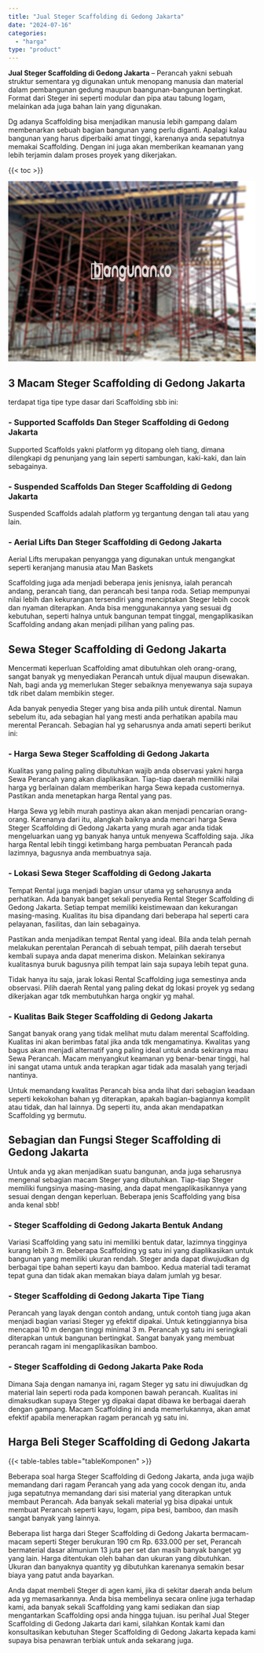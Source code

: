 ```yaml
---
title: "Jual Steger Scaffolding di Gedong Jakarta"
date: "2024-07-16"
categories: 
  - "harga"
type: "product"
---
```


**Jual Steger Scaffolding di Gedong Jakarta** – Perancah yakni sebuah struktur sementara yg digunakan untuk menopang manusia dan material dalam pembangunan gedung maupun baangunan-bangunan bertingkat. Format dari Steger ini seperti modular dan pipa atau tabung logam, melainkan ada juga bahan lain yang digunakan.

Dg adanya Scaffolding bisa menjadikan manusia lebih gampang dalam membenarkan sebuah bagian bangunan yang perlu diganti. Apalagi kalau bangunan yang harus diperbaiki amat tinggi, karenanya anda sepatutnya memakai Scaffolding. Dengan ini juga akan memberikan keamanan yang lebih terjamin dalam proses proyek yang dikerjakan.

{{< toc >}}

![Jual Steger Scaffolding di Gedong Jakarta](/images/sewa-scaffolding-steger-28.png)

## 3 Macam Steger Scaffolding di Gedong Jakarta

terdapat tiga tipe type dasar dari Scaffolding sbb ini:

### \- Supported Scaffolds Dan Steger Scaffolding di Gedong Jakarta

Supported Scaffolds yakni platform yg ditopang oleh tiang, dimana dilengkapi dg penunjang yang lain seperti sambungan, kaki-kaki, dan lain sebagainya.

### \- Suspended Scaffolds Dan Steger Scaffolding di Gedong Jakarta

Suspended Scaffolds adalah platform yg tergantung dengan tali atau yang lain.

### \- Aerial Lifts Dan Steger Scaffolding di Gedong Jakarta

Aerial Lifts merupakan penyangga yang digunakan untuk mengangkat seperti keranjang manusia atau Man Baskets

Scaffolding juga ada menjadi beberapa jenis jenisnya, ialah perancah andang, perancah tiang, dan perancah besi tanpa roda. Setiap mempunyai nilai lebih dan kekurangan tersendiri yang menciptakan Steger lebih cocok dan nyaman diterapkan. Anda bisa menggunakannya yang sesuai dg kebutuhan, seperti halnya untuk bangunan tempat tinggal, mengaplikasikan Scaffolding andang akan menjadi pilihan yang paling pas.

## Sewa Steger Scaffolding di Gedong Jakarta

Mencermati keperluan Scaffolding amat dibutuhkan oleh orang-orang, sangat banyak yg menyediakan Perancah untuk dijual maupun disewakan. Nah, bagi anda yg memerlukan Steger sebaiknya menyewanya saja supaya tdk ribet dalam membikin steger.

Ada banyak penyedia Steger yang bisa anda pilih untuk dirental. Namun sebelum itu, ada sebagian hal yang mesti anda perhatikan apabila mau merental Perancah. Sebagian hal yg seharusnya anda amati seperti berikut ini:

### \- Harga Sewa Steger Scaffolding di Gedong Jakarta

Kualitas yang paling paling dibutuhkan wajib anda observasi yakni harga Sewa Perancah yang akan diaplikasikan. Tiap-tiap daerah memiliki nilai harga yg berlainan dalam memberikan harga Sewa kepada customernya. Pastikan anda menetapkan harga Rental yang pas.

Harga Sewa yg lebih murah pastinya akan akan menjadi pencarian orang-orang. Karenanya dari itu, alangkah baiknya anda mencari harga Sewa Steger Scaffolding di Gedong Jakarta yang murah agar anda tidak mengeluarkan uang yg banyak hanya untuk menyewa Scaffolding saja. Jika harga Rental lebih tinggi ketimbang harga pembuatan Perancah pada lazimnya, bagusnya anda membuatnya saja.

### \- Lokasi Sewa Steger Scaffolding di Gedong Jakarta

Tempat Rental juga menjadi bagian unsur utama yg seharusnya anda perhatikan. Ada banyak banget sekali penyedia Rental Steger Scaffolding di Gedong Jakarta. Setiap tempat memiliki keistimewaan dan kekurangan masing-masing. Kualitas itu bisa dipandang dari beberapa hal seperti cara pelayanan, fasilitas, dan lain sebagainya.

Pastikan anda menjadikan tempat Rental yang ideal. Bila anda telah pernah melakukan perentalan Perancah di sebuah tempat, pilih daerah tersebut kembali supaya anda dapat menerima diskon. Melainkan sekiranya kualitasnya buruk bagusnya pilih tempat lain saja supaya lebih tepat guna.

Tidak hanya itu saja, jarak lokasi Rental Scaffolding juga semestinya anda observasi. Pilih daerah Rental yang paling dekat dg lokasi proyek yg sedang dikerjakan agar tdk membutuhkan harga ongkir yg mahal.

### \- Kualitas Baik Steger Scaffolding di Gedong Jakarta

Sangat banyak orang yang tidak melihat mutu dalam merental Scaffolding. Kualitas ini akan berimbas fatal jika anda tdk mengamatinya. Kwalitas yang bagus akan menjadi alternatif yang paling ideal untuk anda sekiranya mau Sewa Perancah. Macam menyangkut keamanan yg benar-benar tinggi, hal ini sangat utama untuk anda terapkan agar tidak ada masalah yang terjadi nantinya.

Untuk memandang kwalitas Perancah bisa anda lihat dari sebagian keadaan seperti kekokohan bahan yg diterapkan, apakah bagian-bagiannya komplit atau tidak, dan hal lainnya. Dg seperti itu, anda akan mendapatkan Scaffolding yg bermutu.

## Sebagian dan Fungsi Steger Scaffolding di Gedong Jakarta

Untuk anda yg akan menjadikan suatu bangunan, anda juga seharusnya mengenal sebagian macam Steger yang dibutuhkan. Tiap-tiap Steger memiliki fungsinya masing-masing, anda dapat mengaplikasikannya yang sesuai dengan dengan keperluan. Beberapa jenis Scaffolding yang bisa anda kenal sbb!

### \- Steger Scaffolding di Gedong Jakarta Bentuk Andang

Variasi Scaffolding yang satu ini memiliki bentuk datar, lazimnya tingginya kurang lebih 3 m. Beberapa Scaffolding yg satu ini yang diaplikasikan untuk bangunan yang memiliki ukuran rendah. Steger anda dapat diwujudkan dg berbagai tipe bahan seperti kayu dan bamboo. Kedua material tadi teramat tepat guna dan tidak akan memakan biaya dalam jumlah yg besar.

### \- Steger Scaffolding di Gedong Jakarta Tipe Tiang

Perancah yang layak dengan contoh andang, untuk contoh tiang juga akan menjadi bagian variasi Steger yg efektif dipakai. Untuk ketinggiannya bisa mencapai 10 m dengan tinggi minimal 3 m. Perancah yg satu ini seringkali diterapkan untuk bangunan bertingkat. Sangat banyak yang membuat perancah ragam ini mengaplikasikan bamboo.

### \- Steger Scaffolding di Gedong Jakarta Pake Roda

Dimana Saja dengan namanya ini, ragam Steger yg satu ini diwujudkan dg material lain seperti roda pada komponen bawah perancah. Kualitas ini dimaksudkan supaya Steger yg dipakai dapat dibawa ke berbagai daerah dengan gampang. Macam Scaffolding ini anda memerlukannya, akan amat efektif apabila menerapkan ragam perancah yg satu ini.

## Harga Beli Steger Scaffolding di Gedong Jakarta

{{< table-tables table="tableKomponen" >}}

Beberapa soal harga Steger Scaffolding di Gedong Jakarta, anda juga wajib memandang dari ragam Perancah yang ada yang cocok dengan itu, anda juga sepatutnya memandang dari sisi material yang diterapkan untuk membaut Perancah. Ada banyak sekali material yg bisa dipakai untuk membuat Perancah seperti kayu, logam, pipa besi, bamboo, dan masih sangat banyak yang lainnya.

Beberapa list harga dari Steger Scaffolding di Gedong Jakarta bermacam-macam seperti Steger berukuran 190 cm Rp. 633.000 per set, Perancah bermaterial dasar almunium 13 juta per set dan masih banyak banget yg yang lain. Harga ditentukan oleh bahan dan ukuran yang dibutuhkan. Ukuran dan banyaknya quantity yg dibutuhkan karenanya semakin besar biaya yang patut anda bayarkan.

Anda dapat membeli Steger di agen kami, jika di sekitar daerah anda belum ada yg memasarkannya. Anda bisa membelinya secara online juga terhadap kami, ada banyak sekali Scaffolding yang kami sediakan dan siap mengantarkan Scaffolding opsi anda hingga tujuan. isu perihal Jual Steger Scaffolding di Gedong Jakarta dari kami, silahkan Kontak kami dan konsultasikan kebutuhan Steger Scaffolding di Gedong Jakarta kepada kami supaya bisa penawran terbiak untuk anda sekarang juga.
